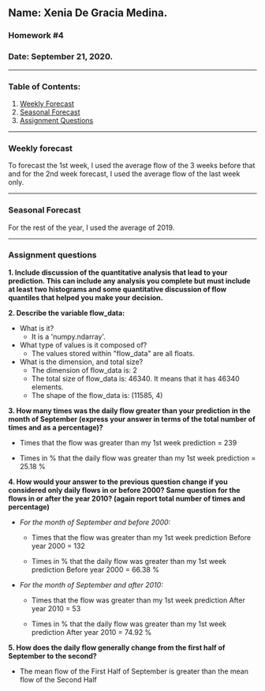 ## Name: Xenia De Gracia Medina.
### Homework #4
### Date: September 21, 2020.

---
### Table of Contents:
1. [ Weekly Forecast](#weekly)
1. [ Seasonal Forecast](#seasonal)
1. [ Assignment Questions](#questions)

---
<a name="weekly"></a>
### **Weekly forecast**

To forecast the 1st week, I used the average flow of the 3 weeks before that and for the 2nd week forecast, I used the average flow of the last week only.


---
<a name="seasonal"></a>
### **Seasonal Forecast**

For the rest of the year, I used the average of 2019.


---
<a name="questions"></a>
### **Assignment questions**

**1. Include discussion of the quantitative analysis that lead to your prediction. This can include any analysis you complete but must include at least two histograms and some quantitative discussion of flow quantiles that helped you make your decision.**


**2. Describe the variable flow_data:**
- What is it?
  - It is a 'numpy.ndarray'.
- What type of values is it composed of?
  - The values  stored within "flow_data" are all floats.
- What is the dimension, and total size?
  - The dimension of flow_data is: 2
  - The total size of flow_data is: 46340. It means that it has 46340 elements.
  - The shape of the flow_data is: (11585, 4)


**3. How many times was the daily flow greater than your prediction in the month of September (express your answer in terms of the total number of times and as a percentage)?**

- Times that the flow was greater than my 1st week prediction = 239

- Times in % that the daily flow was greater than my 1st week prediction = 25.18 %


**4. How would your answer to the previous question change if you considered only daily flows in or before 2000? Same question for the flows in or after the year 2010? (again report total number of times and percentage)**

- *For the month of September and before 2000:*

  - Times that the flow was greater than my 1st week prediction Before year 2000 = 132

  - Times in % that the daily flow was greater than my 1st week prediction Before year 2000 = 66.38 %

- *For the month of September and after 2010:*

  - Times that the flow was greater than my 1st week prediction After year 2010 = 53

  - Times in % that the daily flow was greater than my 1st week prediction After year 2010 = 74.92 %


**5. How does the daily flow generally change from the first half of September to the second?**

- The mean flow of the First Half of September is greater than the mean flow of the Second Half
